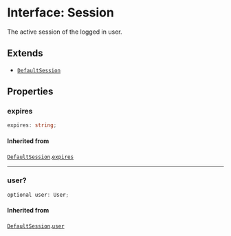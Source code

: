 # Interface: Session

The active session of the logged in user.

## Extends

- [`DefaultSession`](Interface.DefaultSession.md)

## Properties

### expires

```ts
expires: string;
```

#### Inherited from

[`DefaultSession`](Interface.DefaultSession.md).[`expires`](Interface.DefaultSession.md#expires)

***

### user?

```ts
optional user: User;
```

#### Inherited from

[`DefaultSession`](Interface.DefaultSession.md).[`user`](Interface.DefaultSession.md#user)
